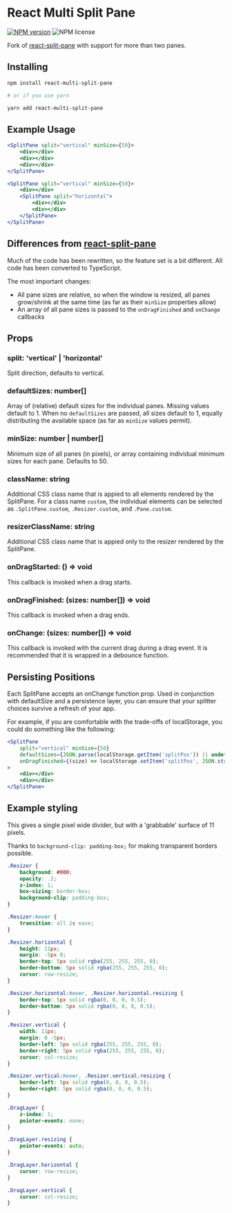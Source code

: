 # React Multi Split Pane

[![NPM version](https://img.shields.io/npm/v/react-multi-split-pane.svg?style=flat)](https://www.npmjs.com/package/react-multi-split-pane)
![NPM license](https://img.shields.io/npm/l/react-multi-split-pane.svg?style=flat)

Fork of [react-split-pane](https://github.com/tomkp/react-split-pane) with support for more than two panes.

## Installing
```sh
npm install react-multi-split-pane

# or if you use yarn

yarn add react-multi-split-pane
```

## Example Usage
```jsx
<SplitPane split="vertical" minSize={50}>
    <div></div>
    <div></div>
    <div></div>
</SplitPane>
```

```jsx
<SplitPane split="vertical" minSize={50}>
    <div></div>
    <SplitPane split="horizontal">
        <div></div>
        <div></div>
    </SplitPane>
</SplitPane>
```

## Differences from [react-split-pane](https://github.com/tomkp/react-split-pane)

Much of the code has been rewritten, so the feature set is a bit different. All
code has been converted to TypeScript.

The most important changes:

* All pane sizes are relative, so when the window is resized, all panes
  grow/shrink at the same time (as far as their `minSize` properties allow)
* An array of all pane sizes is passed to the `onDragFinished` and `onChange`
  callbacks

## Props
### split: 'vertical' | 'horizontal'
Split direction, defaults to vertical.

### defaultSizes: number[]
Array of (relative) default sizes for the individual panes. Missing values
default to 1. When no `defaultSizes` are passed, all sizes default to 1,
equally distributing the available space (as far as `minSize` values permit).

### minSize: number | number[]
Minimum size of all panes (in pixels), or array containing individual minimum
sizes for each pane. Defaults to 50.

### className: string
Additional CSS class name that is appied to all elements rendered by the
SplitPane. For a class name `custom`, the individual elements can be selected as
`.SplitPane.custom`, `.Resizer.custom`, and `.Pane.custom`.

### resizerClassName: string
Additional CSS class name that is appied only to the resizer rendered by the
SplitPane.

### onDragStarted: () => void
This callback is invoked when a drag starts.

### onDragFinished: (sizes: number[]) => void
This callback is invoked when a drag ends.

### onChange: (sizes: number[]) => void
This callback is invoked with the current drag during a drag event. It is
recommended that it is wrapped in a debounce function.

## Persisting Positions

Each SplitPane accepts an onChange function prop.  Used in conjunction with
defaultSize and a persistence layer, you can ensure that your splitter choices
survive a refresh of your app.

For example, if you are comfortable with the trade-offs of localStorage, you
could do something like the following:

```jsx
<SplitPane
    split="vertical" minSize={50}
    defaultSizes={JSON.parse(localStorage.getItem('splitPos')) || undefined}
    onDragFinished={(size) => localStorage.setItem('splitPos', JSON.stringify(size))}
>
    <div></div>
    <div></div>
</SplitPane>
```

## Example styling

This gives a single pixel wide divider, but with a 'grabbable' surface of 11
pixels.

Thanks to `background-clip: padding-box;` for making transparent borders
possible.


```css
.Resizer {
    background: #000;
    opacity: .2;
    z-index: 1;
    box-sizing: border-box;
    background-clip: padding-box;
}

.Resizer:hover {
    transition: all 2s ease;
}

.Resizer.horizontal {
    height: 11px;
    margin: -5px 0;
    border-top: 5px solid rgba(255, 255, 255, 0);
    border-bottom: 5px solid rgba(255, 255, 255, 0);
    cursor: row-resize;
}

.Resizer.horizontal:hover, .Resizer.horizontal.resizing {
    border-top: 5px solid rgba(0, 0, 0, 0.5);
    border-bottom: 5px solid rgba(0, 0, 0, 0.5);
}

.Resizer.vertical {
    width: 11px;
    margin: 0 -5px;
    border-left: 5px solid rgba(255, 255, 255, 0);
    border-right: 5px solid rgba(255, 255, 255, 0);
    cursor: col-resize;
}

.Resizer.vertical:hover, .Resizer.vertical.resizing {
    border-left: 5px solid rgba(0, 0, 0, 0.5);
    border-right: 5px solid rgba(0, 0, 0, 0.5);
}

.DragLayer {
	z-index: 1;
	pointer-events: none;
}

.DragLayer.resizing {
	pointer-events: auto;
}

.DragLayer.horizontal {
	cursor: row-resize;
}

.DragLayer.vertical {
	cursor: col-resize;
}
```
